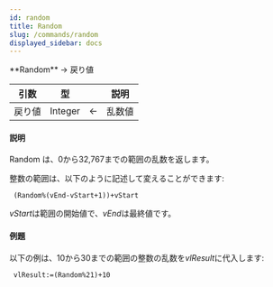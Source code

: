 ```yaml
---
id: random
title: Random
slug: /commands/random
displayed_sidebar: docs
---
```


<!--REF #_command_.Random.Syntax-->**Random**  -> 戻り値<!-- END REF-->
<!--REF #_command_.Random.Params-->
| 引数 | 型 |  | 説明 |
| --- | --- | --- | --- |
| 戻り値 | Integer | &larr; | 乱数値 |

<!-- END REF-->

#### 説明 

<!--REF #_command_.Random.Summary-->Random は、0から32,767までの範囲の乱数を返します。<!-- END REF-->

整数の範囲は、以下のように記述して変えることができます:

```4d
 (Random%(vEnd-vStart+1))+vStart
```

*vStart*は範囲の開始値で、*vEnd*は最終値です。

#### 例題 

以下の例は、10から30までの範囲の整数の乱数を*vlResult*に代入します:

```4d
 vlResult:=(Random%21)+10
```
